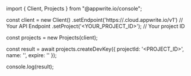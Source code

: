 import { Client, Projects } from "@appwrite.io/console";

const client = new Client()
    .setEndpoint('https://<REGION>.cloud.appwrite.io/v1') // Your API Endpoint
    .setProject('<YOUR_PROJECT_ID>'); // Your project ID

const projects = new Projects(client);

const result = await projects.createDevKey({
    projectId: '<PROJECT_ID>',
    name: '<NAME>',
    expire: ''
});

console.log(result);
